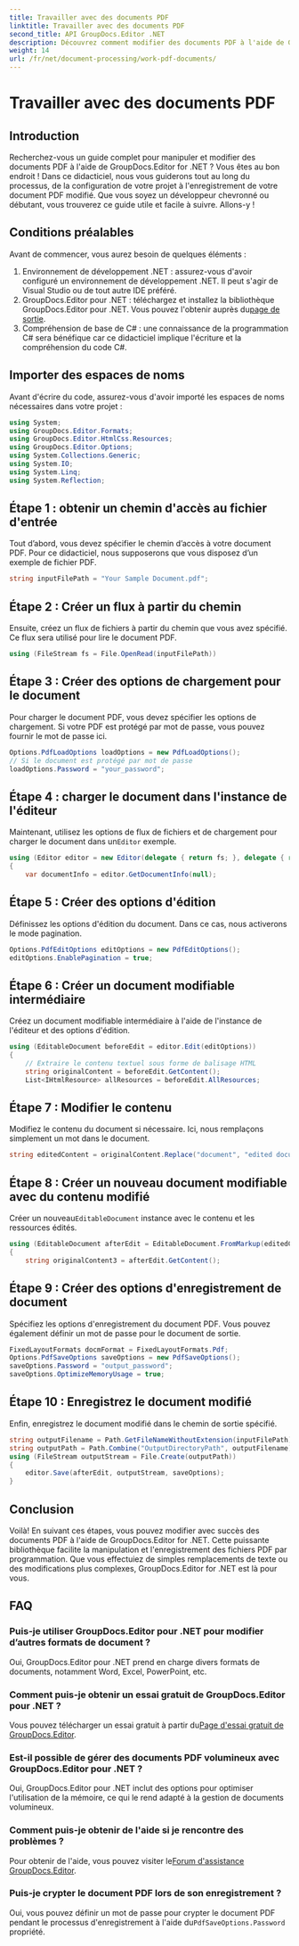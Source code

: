 ```yaml
---
title: Travailler avec des documents PDF
linktitle: Travailler avec des documents PDF
second_title: API GroupDocs.Editor .NET
description: Découvrez comment modifier des documents PDF à l'aide de GroupDocs.Editor pour .NET avec ce didacticiel. Modifiez le contenu, gérez des fichiers volumineux et enregistrez vos modifications en toute sécurité.
weight: 14
url: /fr/net/document-processing/work-pdf-documents/
---
```


# Travailler avec des documents PDF

## Introduction
Recherchez-vous un guide complet pour manipuler et modifier des documents PDF à l'aide de GroupDocs.Editor for .NET ? Vous êtes au bon endroit ! Dans ce didacticiel, nous vous guiderons tout au long du processus, de la configuration de votre projet à l'enregistrement de votre document PDF modifié. Que vous soyez un développeur chevronné ou débutant, vous trouverez ce guide utile et facile à suivre. Allons-y !
## Conditions préalables
Avant de commencer, vous aurez besoin de quelques éléments :
1. Environnement de développement .NET : assurez-vous d'avoir configuré un environnement de développement .NET. Il peut s'agir de Visual Studio ou de tout autre IDE préféré.
2. GroupDocs.Editor pour .NET : téléchargez et installez la bibliothèque GroupDocs.Editor pour .NET. Vous pouvez l'obtenir auprès du[page de sortie](https://releases.groupdocs.com/editor/net/).
3. Compréhension de base de C# : une connaissance de la programmation C# sera bénéfique car ce didacticiel implique l'écriture et la compréhension du code C#.
## Importer des espaces de noms
Avant d'écrire du code, assurez-vous d'avoir importé les espaces de noms nécessaires dans votre projet :
```csharp
using System;
using GroupDocs.Editor.Formats;
using GroupDocs.Editor.HtmlCss.Resources;
using GroupDocs.Editor.Options;
using System.Collections.Generic;
using System.IO;
using System.Linq;
using System.Reflection;
```
## Étape 1 : obtenir un chemin d'accès au fichier d'entrée
Tout d’abord, vous devez spécifier le chemin d’accès à votre document PDF. Pour ce didacticiel, nous supposerons que vous disposez d’un exemple de fichier PDF.
```csharp
string inputFilePath = "Your Sample Document.pdf";
```
## Étape 2 : Créer un flux à partir du chemin
Ensuite, créez un flux de fichiers à partir du chemin que vous avez spécifié. Ce flux sera utilisé pour lire le document PDF.
```csharp
using (FileStream fs = File.OpenRead(inputFilePath))
```
## Étape 3 : Créer des options de chargement pour le document
Pour charger le document PDF, vous devez spécifier les options de chargement. Si votre PDF est protégé par mot de passe, vous pouvez fournir le mot de passe ici.
```csharp
Options.PdfLoadOptions loadOptions = new PdfLoadOptions();
// Si le document est protégé par mot de passe
loadOptions.Password = "your_password";
```
## Étape 4 : charger le document dans l'instance de l'éditeur
Maintenant, utilisez les options de flux de fichiers et de chargement pour charger le document dans un`Editor` exemple.
```csharp
using (Editor editor = new Editor(delegate { return fs; }, delegate { return loadOptions; }))
{
    var documentInfo = editor.GetDocumentInfo(null);
```
## Étape 5 : Créer des options d'édition
Définissez les options d'édition du document. Dans ce cas, nous activerons le mode pagination.
```csharp
Options.PdfEditOptions editOptions = new PdfEditOptions();
editOptions.EnablePagination = true;
```
## Étape 6 : Créer un document modifiable intermédiaire
Créez un document modifiable intermédiaire à l'aide de l'instance de l'éditeur et des options d'édition.
```csharp
using (EditableDocument beforeEdit = editor.Edit(editOptions))
{
    // Extraire le contenu textuel sous forme de balisage HTML
    string originalContent = beforeEdit.GetContent();
    List<IHtmlResource> allResources = beforeEdit.AllResources;
```
## Étape 7 : Modifier le contenu
Modifiez le contenu du document si nécessaire. Ici, nous remplaçons simplement un mot dans le document.
```csharp
string editedContent = originalContent.Replace("document", "edited document");
```
## Étape 8 : Créer un nouveau document modifiable avec du contenu modifié
 Créer un nouveau`EditableDocument` instance avec le contenu et les ressources édités.
```csharp
using (EditableDocument afterEdit = EditableDocument.FromMarkup(editedContent, allResources))
{
    string originalContent3 = afterEdit.GetContent();
```
## Étape 9 : Créer des options d'enregistrement de document
Spécifiez les options d'enregistrement du document PDF. Vous pouvez également définir un mot de passe pour le document de sortie.
```csharp
FixedLayoutFormats docmFormat = FixedLayoutFormats.Pdf;
Options.PdfSaveOptions saveOptions = new PdfSaveOptions();
saveOptions.Password = "output_password";
saveOptions.OptimizeMemoryUsage = true;
```
## Étape 10 : Enregistrez le document modifié
Enfin, enregistrez le document modifié dans le chemin de sortie spécifié.
```csharp
string outputFilename = Path.GetFileNameWithoutExtension(inputFilePath) + "." + docmFormat.Extension;
string outputPath = Path.Combine("OutputDirectoryPath", outputFilename);
using (FileStream outputStream = File.Create(outputPath))
{
    editor.Save(afterEdit, outputStream, saveOptions);
}
```

## Conclusion
Voilà! En suivant ces étapes, vous pouvez modifier avec succès des documents PDF à l'aide de GroupDocs.Editor for .NET. Cette puissante bibliothèque facilite la manipulation et l'enregistrement des fichiers PDF par programmation. Que vous effectuiez de simples remplacements de texte ou des modifications plus complexes, GroupDocs.Editor for .NET est là pour vous.
## FAQ
### Puis-je utiliser GroupDocs.Editor pour .NET pour modifier d’autres formats de document ?
Oui, GroupDocs.Editor pour .NET prend en charge divers formats de documents, notamment Word, Excel, PowerPoint, etc.
### Comment puis-je obtenir un essai gratuit de GroupDocs.Editor pour .NET ?
 Vous pouvez télécharger un essai gratuit à partir du[Page d'essai gratuit de GroupDocs.Editor](https://releases.groupdocs.com/).
### Est-il possible de gérer des documents PDF volumineux avec GroupDocs.Editor pour .NET ?
Oui, GroupDocs.Editor pour .NET inclut des options pour optimiser l'utilisation de la mémoire, ce qui le rend adapté à la gestion de documents volumineux.
### Comment puis-je obtenir de l'aide si je rencontre des problèmes ?
 Pour obtenir de l'aide, vous pouvez visiter le[Forum d'assistance GroupDocs.Editor](https://forum.groupdocs.com/c/editor/20).
### Puis-je crypter le document PDF lors de son enregistrement ?
Oui, vous pouvez définir un mot de passe pour crypter le document PDF pendant le processus d'enregistrement à l'aide du`PdfSaveOptions.Password` propriété.